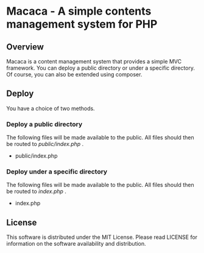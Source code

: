 # Macaca - A simple contents management system for PHP

## Overview
Macaca is a content management system that provides a simple MVC framework.
You can deploy a public directory or under a specific directory.
Of course, you can also be extended using composer.

## Deploy
You have a choice of two methods.
### Deploy a public directory
The following files will be made available to the public.
All files should then be routed to *public/index.php* .
- public/index.php

### Deploy under a specific directory
The following files will be made available to the public.
All files should then be routed to *index.php* .
- index.php

## License
This software is distributed under the MIT License. Please read LICENSE for information on the software availability and distribution.
